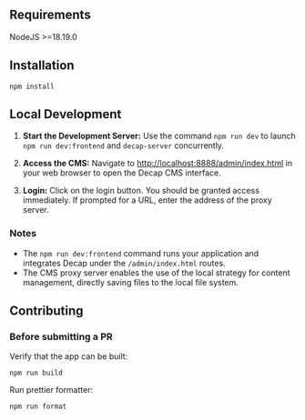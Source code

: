 ## Requirements

NodeJS >=18.19.0

## Installation

```
npm install
```

## Local Development

1. **Start the Development Server:** Use the command `npm run dev` to launch `npm run dev:frontend` and `decap-server` concurrently.

2. **Access the CMS:** Navigate to [http://localhost:8888/admin/index.html](http://localhost:8888/cms/admin/index.html) in your web browser to open the Decap CMS interface.

3. **Login:** Click on the login button. You should be granted access immediately. If prompted for a URL, enter the address of the proxy server.

### Notes
- The `npm run dev:frontend` command runs your application and integrates Decap under the `/admin/index.html` routes. 
- The CMS proxy server enables the use of the local strategy for content management, directly saving files to the local file system.


## Contributing

### Before submitting a PR

Verify that the app can be built:

```
npm run build
```

Run prettier formatter:

```
npm run format
```
